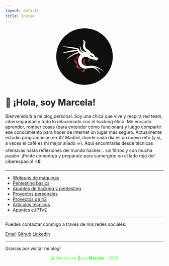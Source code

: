 ```yaml
---
layout: default
title: Inicio
---
```


<img src="assets/img/mar.jpeg" alt="foto de Marcela" style="width: 180px; border-radius: 100px; display: block; margin: 0 auto 20px;" />

# 👋 ¡Hola, soy Marcela!

Bienvenido/a a mi blog personal. Soy una chica que vive y respira red team, ciberseguridad y todo lo relacionado con el hacking ético. Me encanta aprender, romper cosas (para entender cómo funcionan) y luego compartir ese conocimiento para hacer de internet un lugar más seguro.
Actualmente estudio programación en 42 Madrid, donde cada día es un nuevo reto (y sí, a veces el café es mi mejor aliado ☕).
Aquí encontrarás desde técnicas ofensivas hasta reflexiones del mundo hacker… sin filtros y con mucha pasión. ¡Ponte cómodo/a y prepárate para sumergirte en el lado rojo del ciberespacio! 🔥🔒

---

- [Writeups de máquinas](writeups/)
- [Pentesting basics](pentesting_basics/)
- [Apuntes de hacking y pentesting](apuntes/)
- [Proyectos personales](proyectos_personales/)
- [Proyectos de 42](proyectos_42/)
- [Artículos técnicos](articulos_tecnicos/)
- [Apuntes eJPTv2](preparacion_ejpt/)

---

Puedes contactar conmigo a través de mis redes sociales:

[Email](mailto:ingridjimenez113@gmail.com)
[Github](https://github.com/MarcelaJi)
[Linkedln](https://linkedin.com/in/marcela-jimenez-/)

---

Gracias por visitar mi blog!

<div style="text-align:center; font-size: 0.9em; margint-top: 40px; color: #33ff33;">
    💻 Hecho con 💚 por <strong>Marcela</strong> - 2025
</div>
